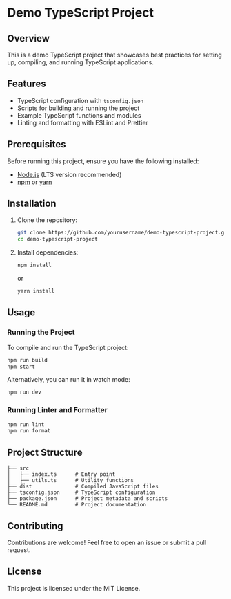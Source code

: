 # Demo TypeScript Project

## Overview
This is a demo TypeScript project that showcases best practices for setting up, compiling, and running TypeScript applications.

## Features
- TypeScript configuration with `tsconfig.json`
- Scripts for building and running the project
- Example TypeScript functions and modules
- Linting and formatting with ESLint and Prettier

## Prerequisites
Before running this project, ensure you have the following installed:

- [Node.js](https://nodejs.org/) (LTS version recommended)
- [npm](https://www.npmjs.com/) or [yarn](https://yarnpkg.com/)

## Installation
1. Clone the repository:
   ```sh
   git clone https://github.com/yourusername/demo-typescript-project.git
   cd demo-typescript-project
   ```
2. Install dependencies:
   ```sh
   npm install
   ```
   or
   ```sh
   yarn install
   ```

## Usage
### Running the Project
To compile and run the TypeScript project:
```sh
npm run build
npm start
```

Alternatively, you can run it in watch mode:
```sh
npm run dev
```

### Running Linter and Formatter
```sh
npm run lint
npm run format
```

## Project Structure
```
├── src
│   ├── index.ts      # Entry point
│   ├── utils.ts      # Utility functions
├── dist              # Compiled JavaScript files
├── tsconfig.json     # TypeScript configuration
├── package.json      # Project metadata and scripts
└── README.md         # Project documentation
```

## Contributing
Contributions are welcome! Feel free to open an issue or submit a pull request.

## License
This project is licensed under the MIT License.

